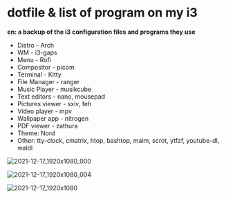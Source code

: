 # dotfile & list of program on my i3

 **en: a backup of the i3 configuration files and programs they use** 
 
 * Distro - Arch
 * WM - i3-gaps
 * Menu - Rofi
 * Compositor - picom
 * Terminal - Kitty
 * File Manager - ranger
 * Music Player - musikcube
 * Text editors - nano, mousepad
 * Pictures viewer - sxiv, feh
 * Video player - mpv
 * Wallpaper app - nitrogen
 * PDF viewer - zathura
 * Theme: Nord
 * Other: tty-clock, cmatrix, htop, bashtop, maim, scrot, ytfzf, youtube-dl, waldl

![2021-12-17_1920x1080_000](https://user-images.githubusercontent.com/26747226/146607890-38cd75ab-c051-420d-8163-12b2aa6cfbcc.png)

![2021-12-17_1920x1080_004](https://user-images.githubusercontent.com/26747226/146608891-fa4b2876-6553-461e-b884-bd830ed43f2e.png)

![2021-12-17_1920x1080](https://user-images.githubusercontent.com/26747226/146609038-abfe8724-f0da-47ea-9820-e1dd71f5e331.png)
